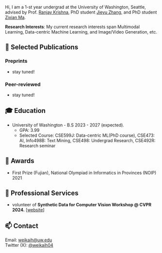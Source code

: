 Hi, I am a 1-st year undergrad at the University of Washington, Seattle, advised by Prof. [Ranjay Krishna](http://www.ranjaykrishna.com/index.html), PhD student [Jieyu Zhang](https://jieyuz2.github.io/), and PhD student [Zixian Ma](https://zixianma.github.io/).

**Research Interests**: My current research interests span Multimodal Learning, Data-centric Machine Learning, and Image/Video Generation, etc.

## 📝 Selected Publications
### Preprints
  - stay tuned!

### Peer-reviewed
  - stay tuned!

## 🎓 Education
- University of Washington - B.S  2023 - 2027 (expected).
  - GPA: 3.99
  - Selected Course: CSE599J: Data-centric ML(PhD course), CSE473: AI, Info498B: Text Mining, CSE498: Undergrad Research, CSE492R: Research seminar
  
## 🏅 Awards
- First Prize (Fujian), National Olympiad in Informatics in Provinces (NOIP) 2021

## 📍 Professional Services
- volunteer of **Synthetic Data for Computer Vision Workshop @ CVPR 2024.** [[website](https://syndata4cv.github.io/)]

## 📫 Contact
Email: weikaih@uw.edu
<br>Twitter (X): [@weikaih04](https://twitter.com/weikaih04)
